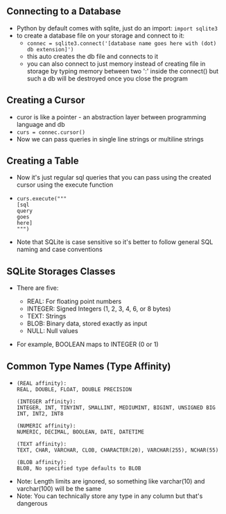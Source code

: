 ## Connecting to a Database
- Python by default comes with sqlite, just do an import: ```import sqlite3```
- to create a database file on your storage and connect to it:
  - ```connec = sqlite3.connect('[database name goes here with (dot) db extension]')```
  - this auto creates the db file and connects to it
  - you can also connect to just memory instead of creating file in storage by typing memory between two ':' inside the connect() but such a db will be destroyed once you close the program

## Creating a Cursor
- curor is like a pointer - an abstraction layer between programming language and db
- ```curs = connec.cursor()```
- Now we can pass queries in single line strings or multiline strings

## Creating a Table
- Now it's just regular sql queries that you can pass using the created cursor using the execute function
- ```
  curs.execute("""
  [sql
  query
  goes
  here]
  """)
  ```
- Note that SQLite is case sensitive so it's better to follow general SQL naming and case conventions

## SQLite Storages Classes
- There are five:
  - REAL: For floating point numbers
  - INTEGER: Signed Integers (1, 2, 3, 4, 6, or 8 bytes)
  - TEXT: Strings
  - BLOB: Binary data, stored exactly as input
  - NULL: Null values
 
- For example, BOOLEAN maps to INTEGER (0 or 1)

## Common Type Names (Type Affinity)
- ```
  (REAL affinity):
  REAL, DOUBLE, FLOAT, DOUBLE PRECISION
  
  (INTEGER affinity):
  INTEGER, INT, TINYINT, SMALLINT, MEDIUMINT, BIGINT, UNSIGNED BIG INT, INT2, INT8
  
  (NUMERIC affinity):
  NUMERIC, DECIMAL, BOOLEAN, DATE, DATETIME
  
  (TEXT affinity):
  TEXT, CHAR, VARCHAR, CLOB, CHARACTER(20), VARCHAR(255), NCHAR(55)

  (BLOB affinity):
  BLOB, No specified type defaults to BLOB
  ```
- Note: Length limits are ignored, so something like varchar(10) and varchar(100) will be the same
- Note: You can technically store any type in any column but that's dangerous

